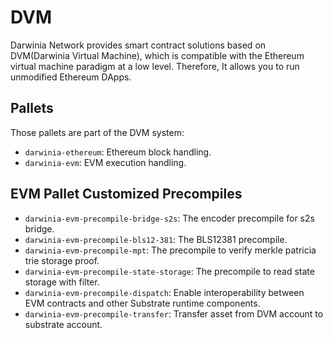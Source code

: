 # DVM

Darwinia Network provides smart contract solutions based on DVM(Darwinia Virtual Machine), which is compatible with the Ethereum virtual machine paradigm at a low level. Therefore, It allows you to run unmodified Ethereum DApps.

## Pallets

Those pallets are part of the DVM system:

- `darwinia-ethereum`: Ethereum block handling.
- `darwinia-evm`: EVM execution handling.

## EVM Pallet Customized Precompiles

- `darwinia-evm-precompile-bridge-s2s`: The encoder precompile for s2s bridge.
- `darwinia-evm-precompile-bls12-381`: The BLS12381 precompile.
- `darwinia-evm-precompile-mpt`: The precompile to verify merkle patricia trie storage proof.
- `darwinia-evm-precompile-state-storage`: The precompile to read state storage with filter.
- `darwinia-evm-precompile-dispatch`: Enable interoperability between EVM contracts and other Substrate runtime components.
- `darwinia-evm-precompile-transfer`: Transfer asset from DVM account to substrate account.
